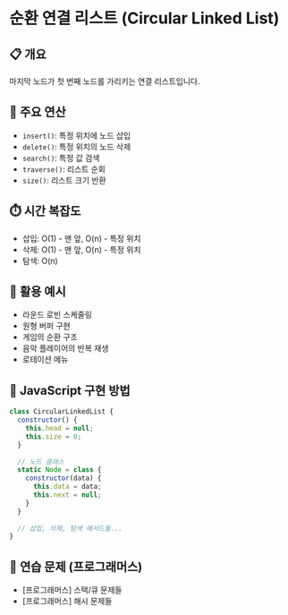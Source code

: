 # 순환 연결 리스트 (Circular Linked List)

## 📋 개요
마지막 노드가 첫 번째 노드를 가리키는 연결 리스트입니다.

## 🔧 주요 연산
- `insert()`: 특정 위치에 노드 삽입
- `delete()`: 특정 위치의 노드 삭제
- `search()`: 특정 값 검색
- `traverse()`: 리스트 순회
- `size()`: 리스트 크기 반환

## ⏱️ 시간 복잡도
- 삽입: O(1) - 맨 앞, O(n) - 특정 위치
- 삭제: O(1) - 맨 앞, O(n) - 특정 위치
- 탐색: O(n)

## 🎯 활용 예시
- 라운드 로빈 스케줄링
- 원형 버퍼 구현
- 게임의 순환 구조
- 음악 플레이어의 반복 재생
- 로테이션 메뉴

## 📝 JavaScript 구현 방법
```javascript
class CircularLinkedList {
  constructor() {
    this.head = null;
    this.size = 0;
  }
  
  // 노드 클래스
  static Node = class {
    constructor(data) {
      this.data = data;
      this.next = null;
    }
  }
  
  // 삽입, 삭제, 탐색 메서드들...
}
```

## 🧪 연습 문제 (프로그래머스)
- [프로그래머스] 스택/큐 문제들
- [프로그래머스] 해시 문제들